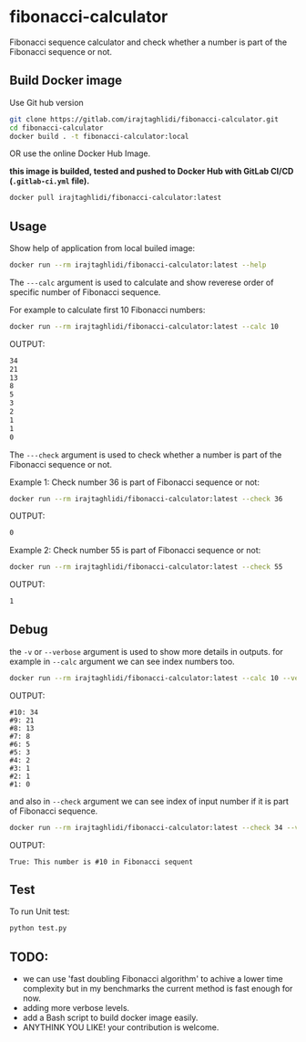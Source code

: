 # fibonacci-calculator
Fibonacci sequence calculator and check whether a number is part of the Fibonacci sequence or not.

## Build Docker image

Use Git hub version
```bash
git clone https://gitlab.com/irajtaghlidi/fibonacci-calculator.git
cd fibonacci-calculator
docker build . -t fibonacci-calculator:local
```
OR
use the online Docker Hub Image.

**this image is builded, tested and pushed to Docker Hub with GitLab CI/CD (`.gitlab-ci.yml` file).**
```bash
docker pull irajtaghlidi/fibonacci-calculator:latest
```

## Usage
Show help of application from local builed image:
```bash
docker run --rm irajtaghlidi/fibonacci-calculator:latest --help
```
The ```---calc``` argument is used to calculate and show reverese order of specific number of Fibonacci sequence.

For example to calculate first 10 Fibonacci numbers:
```bash
docker run --rm irajtaghlidi/fibonacci-calculator:latest --calc 10
```
OUTPUT:
```bash
34
21
13
8
5
3
2
1
1
0
```

The ```---check``` argument is used to check whether a number is part of the Fibonacci sequence or not.

Example 1: Check number 36 is part of Fibonacci sequence or not:
```bash
docker run --rm irajtaghlidi/fibonacci-calculator:latest --check 36
```
OUTPUT:
```bash
0
```
Example 2: Check number 55 is part of Fibonacci sequence or not:
```bash
docker run --rm irajtaghlidi/fibonacci-calculator:latest --check 55
```
OUTPUT:
```bash
1
```

## Debug
the ```-v``` or ```--verbose``` argument is used to show more details in outputs.
for example in ```--calc``` argument we can see index numbers too.
```bash
docker run --rm irajtaghlidi/fibonacci-calculator:latest --calc 10 --verbose
```
OUTPUT:
```
#10: 34
#9: 21
#8: 13
#7: 8
#6: 5
#5: 3
#4: 2
#3: 1
#2: 1
#1: 0
```

and also in ```--check``` argument we can see index of input number if it is part of Fibonacci sequence.

```bash
docker run --rm irajtaghlidi/fibonacci-calculator:latest --check 34 --verbose
```

OUTPUT:
```
True: This number is #10 in Fibonacci sequent
```
## Test
To run Unit test:
```bash
python test.py
```
## TODO:
* we can use 'fast doubling Fibonacci algorithm' to achive a lower time complexity but in my benchmarks the current method is fast enough for now.
* adding more verbose levels.
* add a Bash script to build docker image easily.
* ANYTHINK YOU LIKE! your contribution is welcome.